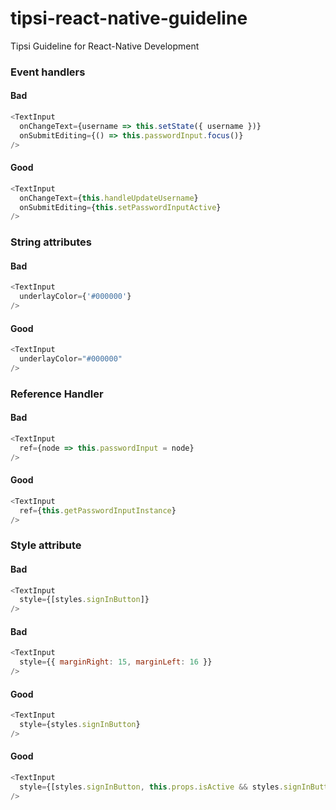 # tipsi-react-native-guideline
Tipsi Guideline for React-Native Development

### Event handlers
#### Bad
```js
<TextInput
  onChangeText={username => this.setState({ username })}
  onSubmitEditing={() => this.passwordInput.focus()}
/>
```
#### Good
```js
<TextInput
  onChangeText={this.handleUpdateUsername}
  onSubmitEditing={this.setPasswordInputActive}
/>
```

### String attributes
#### Bad
```js
<TextInput
  underlayColor={'#000000'}
/>
```
#### Good
```js
<TextInput
  underlayColor="#000000"
/>
```

### Reference Handler
#### Bad
```js
<TextInput
  ref={node => this.passwordInput = node}
/>
```
#### Good
```js
<TextInput
  ref={this.getPasswordInputInstance}
/>
```

### Style attribute
#### Bad
```js
<TextInput
  style={[styles.signInButton]}
/>
```
#### Bad
```js
<TextInput
  style={{ marginRight: 15, marginLeft: 16 }}
/>
```
#### Good
```js
<TextInput
  style={styles.signInButton}
/>
```
#### Good
```js
<TextInput
  style={[styles.signInButton, this.props.isActive && styles.signInButtonActive]}
/>
```
